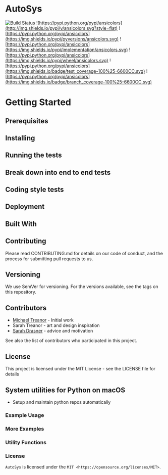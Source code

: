 # AutoSys

[![Build Status](https://travis-ci.com/skeptycal/sys-py.svg?branch=master)](https://travis-ci.com/skeptycal/sys-py)
![https://pypi.python.org/pypi/ansicolors](http://img.shields.io/pypi/v/ansicolors.svg?style=flat) ![https://pypi.python.org/pypi/ansicolors](https://img.shields.io/pypi/pyversions/ansicolors.svg) ![https://pypi.python.org/pypi/ansicolors](https://img.shields.io/pypi/implementation/ansicolors.svg) ![https://pypi.python.org/pypi/ansicolors](https://img.shields.io/pypi/wheel/ansicolors.svg) ![https://pypi.python.org/pypi/ansicolors](https://img.shields.io/badge/test_coverage-100%25-6600CC.svg) ![https://pypi.python.org/pypi/ansicolors](https://img.shields.io/badge/branch_coverage-100%25-6600CC.svg)

# Getting Started

## Prerequisites

## Installing

## Running the tests


## Break down into end to end tests

## Coding style tests



## Deployment

## Built With

## Contributing

Please read CONTRIBUTING.md for details on our code of conduct, and the process for submitting pull requests to us.

## Versioning

We use SemVer for versioning. For the versions available, see the tags on this repository.

## Contributors
- [Michael Treanor](https://www.twitter.com/skeptycal) - Initial work
- Sarah Treanor - art and design inspiration
- [Sarah Drasner](https://sarahdrasnerdesign.com/) - advice and motivation

See also the list of contributors who participated in this project.

## License

This project is licensed under the MIT License - see the LICENSE file for details

## System utilities for Python on macOS

- Setup and maintain python repos automatically

### Example Usage



### More Examples



### Utility Functions



### License

`AutoSys` is licensed under the `MIT <https://opensource.org/licenses/MIT>`.
